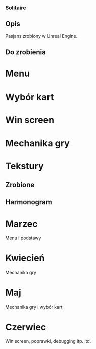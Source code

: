 ### Solitaire
## Opis
Pasjans zrobiony w Unreal Engine.
## Do zrobienia
# Menu
# Wybór kart
# Win screen
# Mechanika gry
# Tekstury
## Zrobione
## Harmonogram
# Marzec
Menu i podstawy
# Kwiecień
Mechanika gry
# Maj
Mechanika gry i wybór kart
# Czerwiec
Win screen, poprawki, debugging itp. itd.
